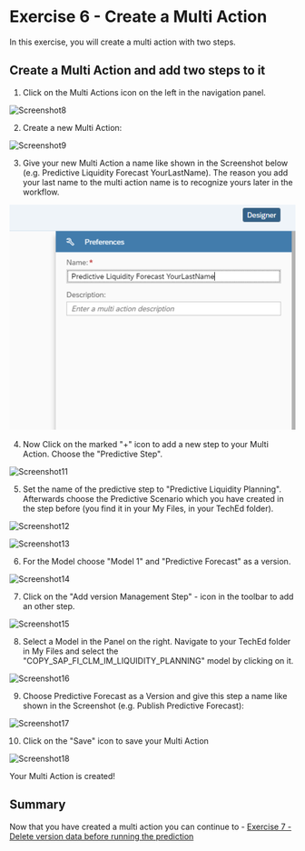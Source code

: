
# Exercise 6 - Create a Multi Action
In this exercise, you will create a multi action with two steps.

## Create a Multi Action and add two steps to it

1. Click on the Multi Actions icon on the left in the navigation panel.

![Screenshot8](https://github.com/SAP-samples/teched2022-DA280/blob/main/exercises/6_Create_A_Multi_Action/images/Screenshot8.PNG)

2. Create a new Multi Action:

![Screenshot9](https://github.com/SAP-samples/teched2022-DA280/blob/main/exercises/6_Create_A_Multi_Action/images/Screenshot9.PNG)

3. Give your new Multi Action a name like shown in the Screenshot below (e.g. Predictive Liquidity Forecast YourLastName). The reason you add your last name to the multi action name is to recognize yours later in the workflow. 

![Screenshot10](/exercises/6_Create_A_Multi_Action/images/6_LastName.png)

4. Now Click on the marked "+" icon to add a new step to your Multi Action. Choose the "Predictive Step".

![Screenshot11](https://github.com/SAP-samples/teched2022-DA280/blob/main/exercises/6_Create_A_Multi_Action/images/Screenshot11.PNG)

5. Set the name of the predictive step to "Predictive Liquidity Planning". Afterwards choose the Predictive Scenario which you have created in the step before (you find it in your My Files, in your TechEd folder).

![Screenshot12](https://github.com/SAP-samples/teched2022-DA280/blob/main/exercises/6_Create_A_Multi_Action/images/Screenshot12.PNG)

![Screenshot13](https://github.com/SAP-samples/teched2022-DA280/blob/main/exercises/6_Create_A_Multi_Action/images/Screenshot13.PNG)

6. For the Model choose "Model 1" and "Predictive Forecast" as a version.

![Screenshot14](https://github.com/SAP-samples/teched2022-DA280/blob/main/exercises/6_Create_A_Multi_Action/images/Screenshot14.PNG)

7. Click on the "Add version Management Step" - icon in the toolbar to add an other step.

![Screenshot15](https://github.com/SAP-samples/teched2022-DA280/blob/main/exercises/6_Create_A_Multi_Action/images/Screenshot15.PNG)

8. Select a Model in the Panel on the right. Navigate to your TechEd folder in My Files and select the "COPY_SAP_FI_CLM_IM_LIQUIDITY_PLANNING" model by clicking on it.

![Screenshot16](https://github.com/SAP-samples/teched2022-DA280/blob/main/exercises/6_Create_A_Multi_Action/images/Screenshot16.PNG)

9. Choose Predictive Forecast as a Version and give this step a name like shown in the Screenshot (e.g. Publish Predictive Forecast):

![Screenshot17](https://github.com/SAP-samples/teched2022-DA280/blob/main/exercises/6_Create_A_Multi_Action/images/Screenshot17.PNG)

10. Click on the "Save" icon to save your Multi Action

![Screenshot18](https://github.com/SAP-samples/teched2022-DA280/blob/main/exercises/6_Create_A_Multi_Action/images/Screenshot18.PNG)


Your Multi Action is created!




## Summary

Now that you have created a multi action you can continue to - [Exercise 7 - Delete version data before running the prediction](../7_Delete_Version_Data/README.md)
